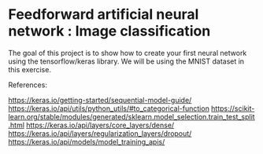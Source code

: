 # Feedforward artificial neural network : Image classification

The goal of this project is to show how to create your first neural network using the tensorflow/keras library. We will be using the MNIST dataset in this exercise.

References:

https://keras.io/getting-started/sequential-model-guide/
https://keras.io/api/utils/python_utils/#to_categorical-function
https://scikit-learn.org/stable/modules/generated/sklearn.model_selection.train_test_split.html
https://keras.io/api/layers/core_layers/dense/
https://keras.io/api/layers/regularization_layers/dropout/
https://keras.io/api/models/model_training_apis/
